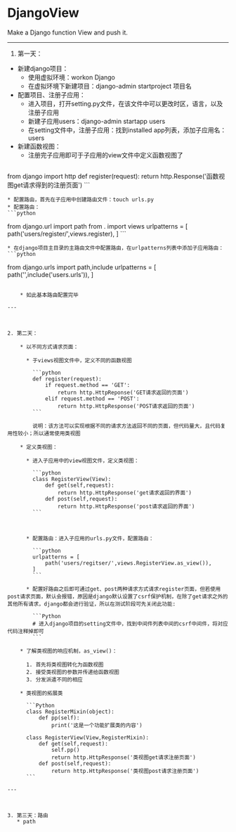 # DjangoView
Make a Django function View and push it.



---

1. 第一天：

  * 新建django项目：
    * 使用虚拟环境：workon Django
    * 在虚拟环境下新建项目：django-admin startproject 项目名
  * 配置项目、注册子应用：
    * 进入项目，打开setting.py文件，在该文件中可以更改时区，语言，以及注册子应用
    * 新建子应用users：django-admin startapp users
    * 在setting文件中，注册子应用：找到installed app列表，添加子应用名：users
  * 新建函数视图：
    * 注册完子应用即可于子应用的view文件中定义函数视图了
    ```python
from django import http
def register(request):
    	return http.Response('函数视图get请求得到的注册页面')
    ```
  
    * 配置路由，首先在子应用中创建路由文件：touch urls.py
    * 配置路由：
    ```python
from django.url import path
from . import views
urlpatterns = [
    	path('users/register/',views.register),
]
    ```
    
    * 在django项目主目录的主路由文件中配置路由，在urlpatterns列表中添加子应用路由：
    ```python
from django.urls import path,include
urlpatterns = [
	path('',include('users.urls')),
]
```

    * 如此基本路由配置完毕

---



2. 第二天：

    * 以不同方式请求页面：

      * 于views视图文件中，定义不同的函数视图

        ```python
        def register(request):
            if request.method == 'GET':
        	    return http.HttpReponse('GET请求返回的页面')
        	elif request.method == 'POST':
                return http.HttpResponse('POST请求返回的页面')
        ```

        说明：该方法可以实现根据不同的请求方法返回不同的页面，但代码量大，且代码复用性较小；所以通常使用类视图

    * 定义类视图：

      * 进入子应用中的view视图文件，定义类视图：

        ```python
        class RegisterView(View):
            def get(self,request):
                return http.HttpResponse('get请求返回的界面')
            def post(self,request):
                return http.HttpResponse('post请求返回的界面')
        ```

        

      * 配置路由：进入子应用的urls.py文件，配置路由：

        ```python
        urlpatterns = [
            path('users/regitser/',views.RegisterView.as_view()),
        ]
        ```

      * 配置好路由之后即可通过get、post两种请求方式请求register页面，但若使用post请求页面，默认会报错，原因是django默认设置了csrf保护机制，在除了get请求之外的其他所有请求，django都会进行验证，所以在测试阶段可先关闭此功能:

        ```Python
        # 进入django项目的setting文件中，找到中间件列表中间的csrf中间件，将对应代码注释掉即可
        ```

    * 了解类视图的响应机制，as_view()：

      1. 首先将类视图转化为函数视图
      2. 接受类视图的参数并传递给函数视图
      3. 分发派遣不同的相应

    * 类视图的拓展类

      ```Python
      class RegisterMixin(object):
          def pp(self):
              print('这是一个功能扩展类的内容')
              
      class RegisterView(View,RegisterMixin):
          def get(self,request):
              self.pp()
              return http.HttpResponse('类视图get请求注册页面')
          def post(self,request):
              return http.HttpResponse('类视图post请求注册页面')
      ```

---



3. 第三天：路由
   * path

